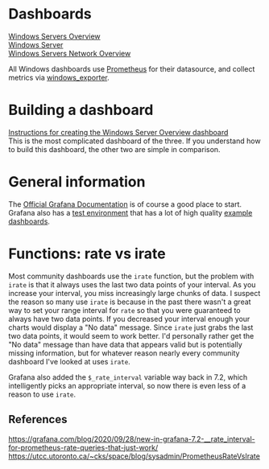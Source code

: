 # Dashboards 
[Windows Servers Overview](docs/Dashboard.WindowsServersOverview.md)  
[Windows Server](docs/Dashboard.WindowsServer.md)  
[Windows Servers Network Overview](docs/Dashboard.WindowsServersNetworkOverview.md)  

All Windows dashboards use [Prometheus](https://prometheus.io/) for their datasource, and collect metrics via [windows_exporter](https://github.com/prometheus-community/windows_exporter).

# Building a dashboard
[Instructions for creating the Windows Server Overview dashboard](docs/Dashboard.WindowsServersOverview.Detail.md)  
This is the most complicated dashboard of the three. If you understand how to build this dashboard, the other two are simple in comparison.

# General information
The [Official Grafana Documentation](https://grafana.com/docs/grafana/latest/) is of course a good place to start. Grafana also has a [test environment](https://play.grafana.org/) that has a lot of high quality [example dashboards](https://play.grafana.org/dashboards).

# Functions: rate vs irate
Most community dashboards use the `irate` function, but the problem with `irate` is that it always uses the last two data points of your interval. As you increase your interval, you miss increasingly large chunks of data. I suspect the reason so many use `irate` is because in the past there wasn't a great way to set your range interval for `rate` so that you were guaranteed to always have two data points. If you decreased your interval enough your charts would display a "No data" message. Since `irate` just grabs the last two data points, it would seem to work better. I'd personally rather get the "No data" message than have data that appears valid but is potentially missing information, but for whatever reason nearly every community dashboard I've looked at uses `irate`.

Grafana also added the `$_rate_interval` variable way back in 7.2, which intelligently picks an appropriate interval, so now there is even less of a reason to use `irate`.

## References

https://grafana.com/blog/2020/09/28/new-in-grafana-7.2-__rate_interval-for-prometheus-rate-queries-that-just-work/  
https://utcc.utoronto.ca/~cks/space/blog/sysadmin/PrometheusRateVsIrate  

